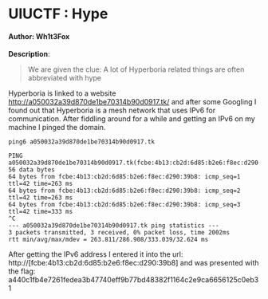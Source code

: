 # UIUCTF : Hype

#### Author: Wh1t3Fox

**Description**:
> We are given the clue: A lot of Hyperboria related things are often abbreviated with hype

Hyperboria is linked to a website http://a050032a39d870de1be70314b90d0917.tk/ and after some Googling I found out that Hyperboria is a mesh network that uses IPv6 for communication. After fiddling around for a while and getting an IPv6 on my machine I pinged the domain.

    ping6 a050032a39d870de1be70314b90d0917.tk

	PING a050032a39d870de1be70314b90d0917.tk(fcbe:4b13:cb2d:6d85:b2e6:f8ec:d290:39b8) 56 data bytes
	64 bytes from fcbe:4b13:cb2d:6d85:b2e6:f8ec:d290:39b8: icmp_seq=1 ttl=42 time=263 ms
	64 bytes from fcbe:4b13:cb2d:6d85:b2e6:f8ec:d290:39b8: icmp_seq=2 ttl=42 time=263 ms
	64 bytes from fcbe:4b13:cb2d:6d85:b2e6:f8ec:d290:39b8: icmp_seq=3 ttl=42 time=333 ms
	^C
	--- a050032a39d870de1be70314b90d0917.tk ping statistics ---
	3 packets transmitted, 3 received, 0% packet loss, time 2002ms
	rtt min/avg/max/mdev = 263.811/286.908/333.039/32.624 ms


After getting the IPv6 address I entered it into the url: http://[fcbe:4b13:cb2d:6d85:b2e6:f8ec:d290:39b8] and was presented with the flag: a440c1fb4e7261fedea3b47740eff9b77bd48382f1164c2e9ca6656125c0eb31
